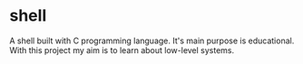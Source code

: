 # shell
A shell built with C programming language. It's main purpose is educational. With this project my aim is to learn about low-level systems. 

